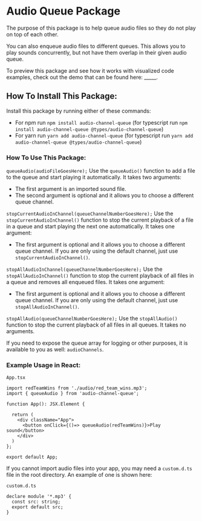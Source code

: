 # Audio Queue Package
The purpose of this package is to help queue audio files so they do not play on top of each other. 

You can also enqueue audio files to different queues. This allows you to play sounds concurrently, but not have them overlap in their given audio queue.

To preview this package and see how it works with visualized code examples, check out the demo that can be found here: _____.

## How To Install This Package:
Install this package by running either of these commands:
- For npm run `npm install audio-channel-queue` (for typescript run `npm install audio-channel-queue @types/audio-channel-queue`)
- For yarn run `yarn add audio-channel-queue` (for typescript run `yarn add audio-channel-queue @types/audio-channel-queue`)

### How To Use This Package:
```queueAudio(audioFileGoesHere);```
Use the `queueAudio()` function to add a file to the queue and start playing it automatically. It takes two arguments:
- The first argument is an imported sound file.
- The second argument is optional and it allows you to choose a different queue channel. 

```stopCurrentAudioInChannel(queueChannelNumberGoesHere);```
Use the `stopCurrentAudioInChannel()` function to stop the current playback of a file in a queue and start playing the next one automatically. It takes one argument:
- The first argument is optional and it allows you to choose a different queue channel. If you are only using the default channel, just use `stopCurrentAudioInChannel()`.

```stopAllAudioInChannel(queueChannelNumberGoesHere);```
Use the `stopAllAudioInChannel()` function to stop the current playback of all files in a queue and removes all enqueued files. It takes one argument:
- The first argument is optional and it allows you to choose a different queue channel. If you are only using the default channel, just use `stopAllAudioInChannel()`.

```stopAllAudio(queueChannelNumberGoesHere);```
Use the `stopAllAudio()` function to stop the current playback of all files in all queues. It takes no arguments.

If you need to expose the queue array for logging or other purposes, it is available to you as well: `audioChannels`.

### Example Usage in React:

`App.tsx`
```
import redTeamWins from './audio/red_team_wins.mp3';
import { queueAudio } from 'audio-channel-queue';

function App(): JSX.Element {

  return (
    <div className="App">
      <button onClick={()=> queueAudio(redTeamWins)}>Play sound</button>
    </div>
  )
};

export default App;
```

If you cannot import audio files into your app, you may need a `custom.d.ts` file in the root directory. An example of one is shown here:

`custom.d.ts`
```
declare module '*.mp3' {
  const src: string;
  export default src;
}
```